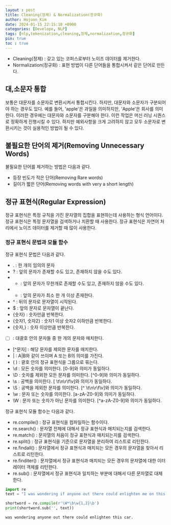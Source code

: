 ```yaml
---
layout : post
title: Cleaning(정제) & Normalization(정규화)
author: Hojoon_Kim
date: 2024-01-15 22:15:10 +0900
categories: [Develope, NLP]
tags: [nlp,tokenization,cleaning,정제,normalization,정규화]
pin: true
toc : true
---
```


- Cleaning(정제) : 갖고 있는 코퍼스로부터 노이즈 데이터를 제거한다.
- Normalization(정규화) : 표현 방법이 다른 단어들을 통합시켜서 같은 단어로 만든다.

## 대,소문자 통합
보통은 대문자를 소문자로 변환시켜서 통합시킨다. 하지만, 대문자와 소문자가 구분되어야 하는 경우도 있다. 예를 들어, 'apple'은 과일을 의미하지만, 'Apple'은 회사를 의미한다. 이러한 경우에는 대문자와 소문자를 구분해야 한다. 이런 작업은 머신 러닝 시퀀스로 정확하게 진행시킬 수 있다. 하지만 예외사항을 크게 고려하지 않고 모두 소문자로 변환시키는 것이 실용적인 방법이 될 수 있다.

## 불필요한 단어의 제거(Removing Unnecessary Words)
불필요한 단어를 제거하는 방법은 다음과 같다.
- 등장 빈도가 적은 단어(Removing Rare words)
- 길이가 짧은 단어(Removing words with very a short length)

## 정규 표현식(Regular Expression)
정규 표현식은 특정 규칙을 가진 문자열의 집합을 표현하는데 사용하는 형식 언어이다. 정규 표현식은 특정 문자열을 검색하거나 치환할 때 사용한다. 정규 표현식은 자연어 처리에서 노이즈 데이터를 제거할 때 많이 사용한다.

### 정규 표현식 문법과 모듈 함수
정규 표현식 문법은 다음과 같다.
- . : 한 개의 임의의 문자
- ? : 앞의 문자가 존재할 수도 있고, 존재하지 않을 수도 있다.
- * : 앞의 문자가 무한개로 존재할 수도 있고, 존재하지 않을 수도 있다.
- + : 앞의 문자가 최소 한 개 이상 존재한다.
- ^ : 뒤의 문자로 문자열이 시작된다.
- $ : 앞의 문자로 문자열이 끝난다.
- {숫자} : 숫자만큼 반복한다.
- {숫자1, 숫자2} : 숫자1 이상 숫자2 이하만큼 반복한다.
- {숫자,} : 숫자 이상만큼 반복한다.
- [ ] : 대괄호 안의 문자들 중 한 개의 문자와 매치한다.
- [^문자] : 해당 문자를 제외한 문자를 매치한다.
- | : A|B와 같이 쓰이며 A 또는 B의 의미를 가진다.
- ( ) : 괄호 안의 정규 표현식을 그룹으로 묶는다.
- \d : 모든 숫자를 의미한다. [0-9]와 의미가 동일하다.
- \D : 숫자를 제외한 모든 문자를 의미한다. [^0-9]와 의미가 동일하다.
- \s : 공백을 의미한다. [ \t\n\r\f\v]와 의미가 동일하다.
- \S : 공백을 제외한 문자를 의미한다. [^ \t\n\r\f\v]와 의미가 동일하다.
- \w : 문자 또는 숫자를 의미한다. [a-zA-Z0-9]와 의미가 동일하다.
- \W : 문자 또는 숫자가 아닌 문자를 의미한다. [^a-zA-Z0-9]와 의미가 동일하다.

정규 표현식 모듈 함수는 다음과 같다.
- re.compile() : 정규 표현식을 컴파일하는 함수이다.
- re.search() : 문자열 전체에 대해서 정규 표현식과 매치되는지를 검색한다.
- re.match() : 문자열의 처음이 정규 표현식과 매치되는지를 검색한다.
- re.split() : 정규 표현식을 기준으로 문자열을 분리하여 리스트로 리턴한다.
- re.findall() : 문자열에서 정규 표현식과 매치되는 모든 경우의 문자열을 찾아서 리스트로 리턴한다.
- re.finditer() : 문자열에서 정규 표현식과 매치되는 모든 경우의 문자열에 대한 이터레이터 객체를 리턴한다.
- re.sub() : 문자열에서 정규 표현식과 일치하는 부분에 대해서 다른 문자열로 대체한다.

```python
import re
text = "I was wondering if anyone out there could enlighten me on this car."

shortword = re.compile(r'\W*\b\w{1,2}\b')
print(shortword.sub('', text))
```
```
was wondering anyone out there could enlighten this car.
```


